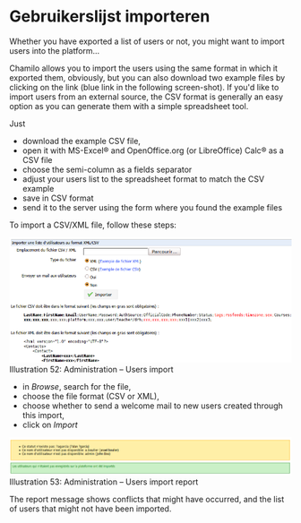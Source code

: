 # Gebruikerslijst importeren

Whether you have exported a list of users or not, you might want to import users into the platform...

Chamilo allows you to import the users using the same format in which it exported them, obviously, but you can also download two example files by clicking on the link \(blue link in the following screen-shot\). If you'd like to import users from an external source, the CSV format is generally an easy option as you can generate them with a simple spreadsheet tool.

Just

* download the example CSV file,
* open it with MS-Excel® and OpenOffice.org \(or LibreOffice\) Calc® as a CSV file
* choose the semi-column as a fields separator
* adjust your users list to the spreadsheet format to match the CSV example
* save in CSV format
* send it to the server using the form where you found the example files

To import a CSV/XML file, follow these steps:

![](../../.gitbook/assets/importerliste_-utilisateurs%20%281%29.png)Illustration 52: Administration – Users import

* in _Browse_, search for the file,
* choose the file format \(CSV or XML\),
* choose whether to send a welcome mail to new users created through this import,
* click on _Import_

![](../../.gitbook/assets/importerliste_-utilisateurs2%20%281%29.png)Illustration 53: Administration – Users import report

The report message shows conflicts that might have occurred, and the list of users that might not have been imported.

